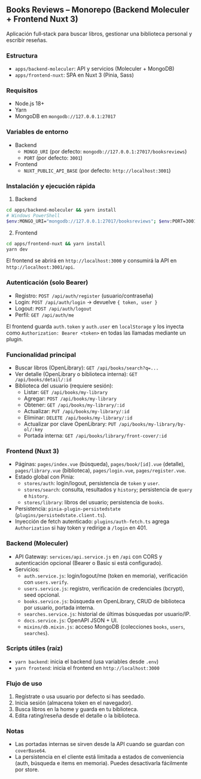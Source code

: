 
## Books Reviews – Monorepo (Backend Moleculer + Frontend Nuxt 3)

Aplicación full‑stack para buscar libros, gestionar una biblioteca personal y escribir reseñas.

### Estructura

- `apps/backend-moleculer`: API y servicios (Moleculer + MongoDB)
- `apps/frontend-nuxt`: SPA en Nuxt 3 (Pinia, Sass)

### Requisitos

- Node.js 18+
- Yarn
- MongoDB en `mongodb://127.0.0.1:27017`

### Variables de entorno

- Backend
  - `MONGO_URI` (por defecto: `mongodb://127.0.0.1:27017/booksreviews`)
  - `PORT` (por defecto: `3001`)
- Frontend
  - `NUXT_PUBLIC_API_BASE` (por defecto: `http://localhost:3001`)

### Instalación y ejecución rápida

1) Backend
```bash
cd apps/backend-moleculer && yarn install
# Windows PowerShell
$env:MONGO_URI="mongodb://127.0.0.1:27017/booksreviews"; $env:PORT=3001; yarn dev
```

2) Frontend
```bash
cd apps/frontend-nuxt && yarn install
yarn dev
```

El frontend se abrirá en `http://localhost:3000` y consumirá la API en `http://localhost:3001/api`.

### Autenticación (solo Bearer)

- Registro: `POST /api/auth/register` (usuario/contraseña)
- Login: `POST /api/auth/login` → devuelve `{ token, user }`
- Logout: `POST /api/auth/logout`
- Perfil: `GET /api/auth/me`

El frontend guarda `auth.token` y `auth.user` en `localStorage` y los inyecta como `Authorization: Bearer <token>` en todas las llamadas mediante un plugin.

### Funcionalidad principal

- Buscar libros (OpenLibrary): `GET /api/books/search?q=...`
- Ver detalle (OpenLibrary o biblioteca interna): `GET /api/books/detail/:id`
- Biblioteca del usuario (requiere sesión):
  - Listar: `GET /api/books/my-library`
  - Agregar: `POST /api/books/my-library`
  - Obtener: `GET /api/books/my-library/:id`
  - Actualizar: `PUT /api/books/my-library/:id`
  - Eliminar: `DELETE /api/books/my-library/:id`
  - Actualizar por clave OpenLibrary: `PUT /api/books/my-library/by-ol/:key`
  - Portada interna: `GET /api/books/library/front-cover/:id`

### Frontend (Nuxt 3)

- Páginas: `pages/index.vue` (búsqueda), `pages/book/[id].vue` (detalle), `pages/library.vue` (biblioteca), `pages/login.vue`, `pages/register.vue`.
- Estado global con Pinia:
  - `stores/auth`: login/logout, persistencia de `token` y `user`.
  - `stores/search`: consulta, resultados y `history`; persistencia de `query` e `history`.
  - `stores/library`: libros del usuario; persistencia de `books`.
- Persistencia: `pinia-plugin-persistedstate` (`plugins/persistedstate.client.ts`).
- Inyección de fetch autenticado: `plugins/auth-fetch.ts` agrega `Authorization` si hay token y redirige a `/login` en 401.

### Backend (Moleculer)

- API Gateway: `services/api.service.js` en `/api` con CORS y autenticación opcional (Bearer o Basic si está configurado).
- Servicios:
  - `auth.service.js`: login/logout/me (token en memoria), verificación con `users.verify`.
  - `users.service.js`: registro, verificación de credenciales (bcrypt), seed opcional.
  - `books.service.js`: búsqueda en OpenLibrary, CRUD de biblioteca por usuario, portada interna.
  - `searches.service.js`: historial de últimas búsquedas por usuario/IP.
  - `docs.service.js`: OpenAPI JSON + UI.
  - `mixins/db.mixin.js`: acceso MongoDB (colecciones `books`, `users`, `searches`).

### Scripts útiles (raíz)

- `yarn backend`: inicia el backend (usa variables desde `.env`)
- `yarn frontend`: inicia el frontend en `http://localhost:3000`

### Flujo de uso

1. Regístrate o usa usuario por defecto si has seedado.
2. Inicia sesión (almacena token en el navegador).
3. Busca libros en la home y guarda en tu biblioteca.
4. Edita rating/reseña desde el detalle o la biblioteca.

### Notas

- Las portadas internas se sirven desde la API cuando se guardan con `coverBase64`.
- La persistencia en el cliente está limitada a estados de conveniencia (auth, búsqueda e items en memoria). Puedes desactivarla fácilmente por store.

